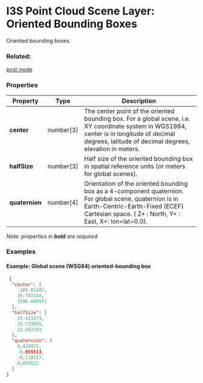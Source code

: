 # I3S Point Cloud Scene Layer: Oriented Bounding Boxes

Oriented bounding boxes

### Related:

[pcsl::node](node.pcsl.md)
### Properties

| Property | Type | Description |
| --- | --- | --- |
| **center** | number[3] | The center point of the oriented bounding box. For a global scene, i.e. XY coordinate system in WGS1984, center is in longitude of decimal degrees, latitude of decimal degrees, elevation in meters. |
| **halfSize** | number[3] | Half size of the oriented bounding box in spatial reference units (or meters for global scenes). |
| **quaternion** | number[4] | Orientation of the oriented bounding box as a 4-component quaternion. For global scene, quaternion is in Earth-Centric-Earth-Fixed (ECEF) Cartesian space. ( Z+ : North, Y+ : East, X+: lon=lat=0.0). |

*Note: properties in **bold** are required*

### Examples 

#### Example: Global scene (WSG84) oriented-bounding box 

```json
 {
  "center": [
    -105.01482,
    39.747244,
    1596.040551
  ],
  "halfSize": [
    29.421873,
    29.539055,
    22.082193
  ],
  "quaternion": [
    0.420972,
    -0.055513,
    -0.118217,
    0.897622
  ]
} 
```

